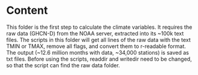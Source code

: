 # Content   
This folder is the first step to calculate the climate variables. It requires the raw data (GHCN-D) from the NOAA server, extracted into its ~100k text files. The scripts in this folder will get all lines of the raw data with the text TMIN or TMAX, remove all flags, and convert them to r-readable format. The output (~12.6 million months with data, ~34,000 stations) is saved as txt files. Before using the scripts, readdir and writedir need to be changed, so that the script can find the raw data folder.  


